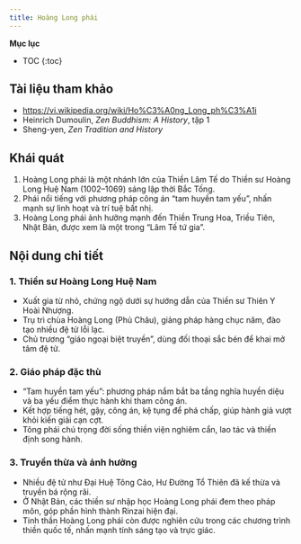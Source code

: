 ```yaml
---
title: Hoàng Long phái
---
```


**Mục lục**

- TOC
{:toc}

## Tài liệu tham khảo

- <https://vi.wikipedia.org/wiki/Ho%C3%A0ng_Long_ph%C3%A1i>
- Heinrich Dumoulin, *Zen Buddhism: A History*, tập 1
- Sheng-yen, *Zen Tradition and History*

## Khái quát

1. Hoàng Long phái là một nhánh lớn của Thiền Lâm Tế do Thiền sư Hoàng Long Huệ Nam (1002–1069) sáng lập thời Bắc Tống.
2. Phái nổi tiếng với phương pháp công án “tam huyền tam yếu”, nhấn mạnh sự linh hoạt và trí tuệ bất nhị.
3. Hoàng Long phái ảnh hưởng mạnh đến Thiền Trung Hoa, Triều Tiên, Nhật Bản, được xem là một trong “Lâm Tế tứ gia”.

## Nội dung chi tiết

### 1. Thiền sư Hoàng Long Huệ Nam
- Xuất gia từ nhỏ, chứng ngộ dưới sự hướng dẫn của Thiền sư Thiên Y Hoài Nhượng.
- Trụ trì chùa Hoàng Long (Phủ Châu), giảng pháp hàng chục năm, đào tạo nhiều đệ tử lỗi lạc.
- Chủ trương “giáo ngoại biệt truyền”, dùng đối thoại sắc bén để khai mở tâm đệ tử.

### 2. Giáo pháp đặc thù
- “Tam huyền tam yếu”: phương pháp nắm bắt ba tầng nghĩa huyền diệu và ba yếu điểm thực hành khi tham công án.
- Kết hợp tiếng hét, gậy, công án, kệ tụng để phá chấp, giúp hành giả vượt khỏi kiến giải cạn cợt.
- Tông phái chú trọng đời sống thiền viện nghiêm cẩn, lao tác và thiền định song hành.

### 3. Truyền thừa và ảnh hưởng
- Nhiều đệ tử như Đại Huệ Tông Cảo, Hư Đường Tổ Thiên đã kế thừa và truyền bá rộng rãi.
- Ở Nhật Bản, các thiền sư nhập học Hoàng Long phái đem theo pháp môn, góp phần hình thành Rinzai hiện đại.
- Tinh thần Hoàng Long phái còn được nghiên cứu trong các chương trình thiền quốc tế, nhấn mạnh tính sáng tạo và trực giác.
